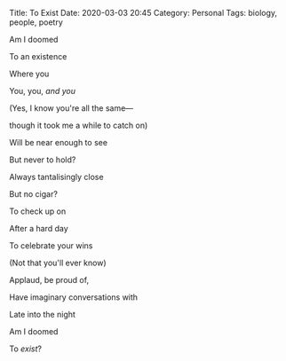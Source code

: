 Title: To Exist
Date: 2020-03-03 20:45
Category: Personal
Tags: biology, people, poetry

Am I doomed

To an existence

Where you

You, you, _and you_

(Yes, I know you're all the same—

though it took me a while to catch on)

Will be near enough to see

But never to hold?

Always tantalisingly close

But no cigar?

To check up on

After a hard day

To celebrate your wins

(Not that you'll ever know)

Applaud, be proud of,

Have imaginary conversations with

Late into the night

Am I doomed

To _exist_?
